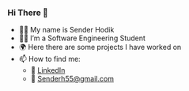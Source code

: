 ### Hi There 👋

- :man_scientist: My name is Sender Hodik
- :student: I’m a Software Engineering Student
- :earth_africa: Here there are some projects I have worked on 
- 📫 How to find me:
  - :office: [LinkedIn](https://www.linkedin.com/in/senderhodik/)
  - :e-mail: Senderh55@gmail.com

<!---
senderh55/senderh55 is a ✨ special ✨ repository because its `README.md` (this file) appears on your GitHub profile.
You can click the Preview link to take a look at your changes.
--->
